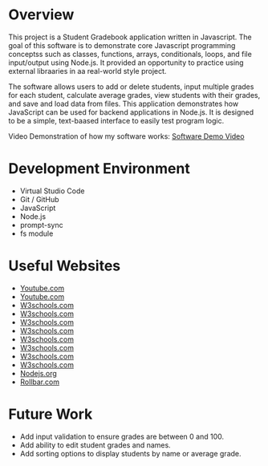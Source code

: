 # Overview

This project is a Student Gradebook application written in Javascript. The goal of this software is to demonstrate core Javascript programming conceptss such as classes, functions, arrays, conditionals, loops, and file input/output using Node.js. It provided an opportunity to practice using external libraaries in aa real-world style project.

The software allows users to add or delete students, input multiple grades for each student, calculate average grades, view students with their grades, and save and load data from files. This application demonstrates how JavaScript can be used for backend applications in Node.js. It is designed to be a simple, text-baased interface to easily test program logic.

Video Demonstration of how my software works: [Software Demo Video](http://youtube.link.goes.here)

# Development Environment

* Virtual Studio Code
* Git / GitHub
* JavaScript
* Node.js
* prompt-sync
* fs module

# Useful Websites

- [Youtube.com](https://www.youtube.com/watch?v=LqXzpj2jfOU&ab_channel=ProgrammingKnowledge)
- [Youtube.com](https://www.youtube.com/watch?v=NwoAZF66_Go&ab_channel=BroCode)
- [W3schools.com](https://www.w3schools.com/js/js_syntax.asp)
- [W3schools.com](https://www.w3schools.com/js/js_const.asp)
- [W3schools.com](https://www.w3schools.com/js/js_operators.asp)
- [W3schools.com](https://www.w3schools.com/js/js_assignment.asp)
- [W3schools.com](https://www.w3schools.com/js/js_if_else.asp)
- [W3schools.com](https://www.w3schools.com/js/js_class_intro.asp)
- [W3schools.com](https://www.w3schools.com/js/js_object_methods.asp)
- [W3schools.com](https://www.w3schools.com/js/js_errors.asp)
- [Nodejs.org](https://nodejs.org/en/download)
- [Rollbar.com](https://rollbar.com/guides/javascript/how-to-throw-exceptions-in-javascript/)

# Future Work

- Add input validation to ensure grades are between 0 and 100.
- Add ability to edit student grades and names.
- Add sorting options to display students by name or average grade.